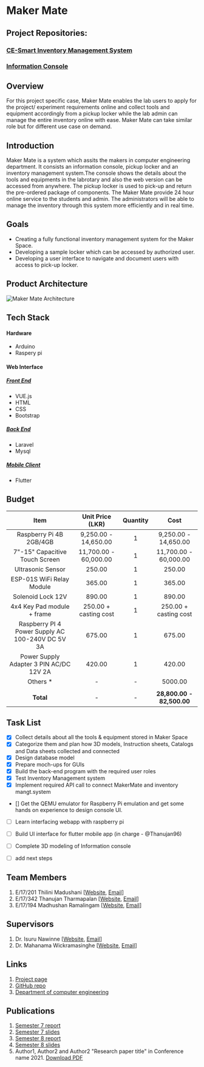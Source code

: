 
[//]: # "Please refer the instructions in below URL for the configurations"
[//]: # "https://projects.ce.pdn.ac.lk/docs/how-to-add-a-project"

# Maker Mate

## Project Repositories:
### [CE-Smart Inventory Management System]()
### [Information Console](https://github.com/DrMadhushan/information-console)

## Overview
For this project specific case, Maker Mate enables the lab users to apply for the project/ experiment requirements online and collect tools and equipment accordingly from a pickup locker while the lab admin can manage the entire inventory online with ease. Maker Mate can take similar role but for different use case on demand.

## Introduction
Maker Mate is a system which assits the makers in computer engineering department. It consists an information console, pickup locker and an inventory management system.The console shows the details about the tools and equipments in the labrotary and also the web version can be accessed from anywhere. The pickup locker is used to pick-up and return the pre-ordered package of components. The Maker Mate provide 24 hour online service to the students and admin. The administrators will be able to manage the inventory through this system more efficiently and in real time.

## Goals
* Creating a fully functional inventory management system for the Maker Space.
* Developing a sample locker which can be accessed by authorized user. 
* Developing a user interface to navigate and document users with access to pick-up locker.

## Product Architecture

![Maker Mate Architecture](docs/assets/img/animations/product-architecture.gif)


## Tech Stack

#### Hardware
* Arduino
* Raspery pi

#### Web Interface
##### <u>Front End</u>
* VUE.js
* HTML
* CSS
* Bootstrap
##### <u>Back End</u>
* Laravel
* Mysql
##### <u>Mobile Client</u>
* Flutter

## Budget

|    Item                                           | Unit Price (LKR)           | Quantity  |  Cost                      |
| :---------:                                       | :--------------:           | :----:    | :----:                     |
| Raspberry Pi 4B 2GB/4GB                           |9,250.00 - 14,650.00        |    1      |9,250.00 - 14,650.00        |      
| 7"-15" Capacitive Touch Screen                    |11,700.00 - 60,000.00       |    1      |11,700.00 - 60,000.00       |
| Ultrasonic Sensor                                 |250.00 	                   |    1 	   |250.00 	                    |
| ESP-01S WiFi Relay Module                         |365.00                      |    1      |365.00                      | 
| Solenoid Lock 12V                                 |890.00                      |    1      |890.00                      |
| 4x4 Key Pad module + frame                        |250.00 + casting cost       |    1      |250.00 + casting cost       |
| Raspberry PI 4 Power Supply AC 100-240V DC 5V 3A  |675.00                      |    1      |675.00                      |
| Power Supply Adapter 3 PIN AC/DC 12V 2A           |420.00                      |    1      |420.00                      |
| Others *                                          |-                           |    -      |5000.00                     |
|                                                   |                            |           |                            |
| **Total**                                         |-                           |    -      |**28,800.00 - 82,500.00**   |

## Task List

- [x] Collect details about all the tools & equipment stored in Maker Space
- [x] Categorize them and plan how 3D models, Instruction sheets, Catalogs and Data sheets collected and connected
- [x] Design database model
- [x] Prepare moch-ups for GUIs
- [x] Build the back-end program with the required user roles
- [x] Test Inventory Management system
- [x] Implement required API call to connect MakerMate and inventory mangt.system
- [] Get the QEMU emulator for Raspberry Pi emulation and get some hands on experience to design console UI.
- [ ] Learn interfacing webapp with raspberry pi
- [ ] Build UI interface for flutter mobile app (in charge - @Thanujan96)
- [ ] Complete 3D modeling of Information console

- [ ] add next steps

## Team Members

1. E/17/201 Thilini Madushani [[Website](http://www.thilini98.me/), [Email](mailto:e17201@eng.pdn.ac.lk)]
2. E/17/342 Thanujan Tharmapalan [[Website](https://github.com/thanujan96), [Email](mailto:e17342@eng.pdn.ac.lk)]
3. E/17/194 Madhushan Ramalingam [[Website](https://www.drmadhushan.me/), [Email](mailto:drmadhushan@gmail.com)]

## Supervisors
1. Dr. Isuru Nawinne [[Website](http://www.ce.pdn.ac.lk/academic-staff/isuru-nawinne/), [Email](mailto:isurunawinne@eng.pdn.ac.lk)]
2. Dr. Mahanama Wickramasinghe [[Website](http://www.ce.pdn.ac.lk/2021/05/02/dr-mahanama-wickramasinghe/), [Email](mailto:mahanamaw@eng.pdn.ac.lk)]

## Links
1. [Project page](https://cepdnaclk.github.io/e17-3yp-maker-mate)
2. [GitHub repo](https://github.com/cepdnaclk/e17-3yp-maker-mate)
3. [Department of computer engineering](http://ce.pdn.ac.lk)

## Publications
1. [Semester 7 report](https://cepdnaclk.github.io/e17-3yp-maker-mate)
2. [Semester 7 slides](https://cepdnaclk.github.io/e17-3yp-maker-mate)
3. [Semester 8 report](https://cepdnaclk.github.io/e17-3yp-maker-mate)
4. [Semester 8 slides](https://cepdnaclk.github.io/e17-3yp-maker-mate)
5. Author1, Author2 and Author2 "Research paper title" in Conference name 2021. [Download PDF ](https://cepdnaclk.github.io/e17-3yp-maker-mate)
